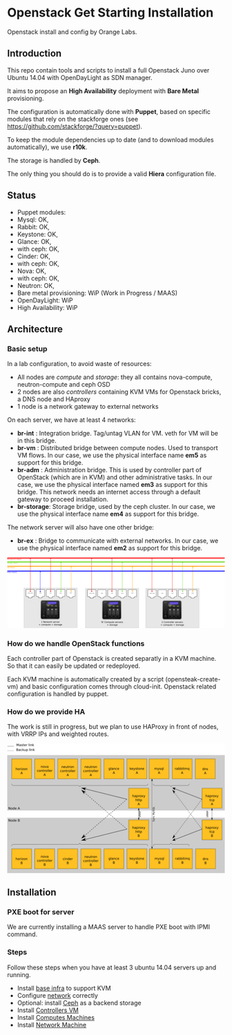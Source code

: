# Openstack Get Starting Installation

Openstack install and config by Orange Labs.

## Introduction
This repo contain tools and scripts to install a full Openstack Juno over Ubuntu 14.04 with OpenDayLight as SDN manager.

It aims to propose an **High Availability** deployment with **Bare Metal** provisioning.

The configuration is automatically done with **Puppet**, based on specific modules that rely on the stackforge ones (see https://github.com/stackforge/?query=puppet).

To keep the module dependencies up to date (and to download modules automatically), we use **r10k**.

The storage is handled by **Ceph**.

The only thing you should do is to provide a valid **Hiera** configuration file.


## Status
* Puppet modules:
 * Mysql: OK, 
 * Rabbit: OK, 
 * Keystone: OK, 
 * Glance: OK,
  * with ceph: OK,
 * Cinder: OK,
  * with ceph: OK,
 * Nova: OK,
  * with ceph: OK,
 * Neutron: OK,
* Bare metal provisioning: WiP (Work in Progress / MAAS)
* OpenDayLight: WiP
* High Availability: WiP

## Architecture
### Basic setup

In a lab configuration, to avoid waste of resources:

* All nodes are *compute* and *storage*: they all contains nova-compute, neutron-compute and ceph OSD
* 2 nodes are also *controllers* containing KVM VMs for Openstack bricks, a DNS node and HAproxy
* 1 node is a network gateway to external networks

On each server, we have at least 4 networks:

* **br-int** : Integration bridge. Tag/untag VLAN for VM. veth for VM will be in this bridge.
* **br-vm** : Distributed bridge between compute nodes. Used to transport VM flows. In our case, we use the physical interface name **em5** as support for this bridge.
* **br-adm** : Administration bridge. This is used by controller part of OpenStack (which are in KVM) and other administrative tasks. In our case, we use the physical interface named **em3** as support for this bridge. This network needs an internet access through a default gateway to proceed installation.
* **br-storage**: Storage bridge, used by the ceph cluster. In our case, we use the physical interface name **em4** as support for this bridge.

The network server will also have one other bridge:

* **br-ex** : Bridge to communicate with external networks. In our case, we use the physical interface named **em2** as support for this bridge.


![Image of Basic setup](https://github.com/Orange-OpenSource/opnfv/raw/master/docs/archi_reseau.png)


### How do we handle OpenStack functions
Each controller part of Openstack is created separatly in a KVM machine. So that it can easily be updated or redeployed.

Each KVM machine is automatically created by a script (opensteak-create-vm) and basic configuration comes through cloud-init. Openstack related configuration is handled by puppet.

### How do we provide HA
The work is still in progress, but we plan to use HAProxy in front of nodes, with VRRP IPs and weighted routes.

![Image of HA](https://raw.githubusercontent.com/Orange-OpenSource/opnfv/master/docs/opensteak_ha.png)


## Installation
### PXE boot for server

We are currently installing a MAAS server to handle PXE boot with IPMI command. 

### Steps
Follow these steps when you have at least 3 ubuntu 14.04 servers up and running.

* Install [base infra](/docs/BASE.md) to support KVM
* Configure [network](/docs/BASE-NETWORKING.md) correctly
* Optional: install [Ceph](/docs/BASE-CEPH.md) as a backend storage
* Install [Controllers VM](/docs/CONTROLLERS.md)
* Install [Computes Machines](/docs/COMPUTES.md)
* Install [Network Machine](/docs/NETWORKS.md)
